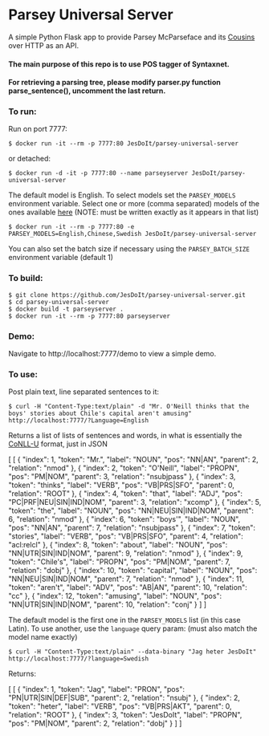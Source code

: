 # Parsey Universal Server

A simple Python Flask app to provide Parsey McParseface and its [Cousins](https://github.com/tensorflow/models/blob/master/research/syntaxnet/g3doc/universal.md) over HTTP as an API.

#### The main purpose of this repo is to use POS tagger of Syntaxnet.
#### For retrieving a parsing tree, please modify parser.py function parse_sentence(), uncomment the last return.

### To run:

Run on port 7777:

    $ docker run -it --rm -p 7777:80 JesDoIt/parsey-universal-server

or detached:

    $ docker run -d -it -p 7777:80 --name parseyserver JesDoIt/parsey-universal-server    

The default model is English. To select models set the `PARSEY_MODELS` environment variable. Select one or more (comma separated) models of the ones available [here](https://github.com/tensorflow/models/blob/master/research/syntaxnet/g3doc/universal.md) (NOTE: must be written exactly as it appears in that list)

    $ docker run -it --rm -p 7777:80 -e PARSEY_MODELS=English,Chinese,Swedish JesDoIt/parsey-universal-server

You can also set the batch size if necessary using the `PARSEY_BATCH_SIZE` environment variable (default 1)

### To build:

    $ git clone https://github.com/JesDoIt/parsey-universal-server.git
    $ cd parsey-universal-server
    $ docker build -t parseyserver .
    $ docker run -it --rm -p 7777:80 parseyserver

### Demo:

Navigate to http://localhost:7777/demo to view a simple demo.

### To use:

Post plain text, line separated sentences to it:

    $ curl -H "Content-Type:text/plain" -d "Mr. O'Neill thinks that the boys' stories about Chile's capital aren't amusing" http://localhost:7777/?Language=English

Returns a list of lists of sentences and words, in what is essentially the [CoNLL-U](http://universaldependencies.org/format.html) format, just in JSON

 [
  [
    {
      "index": 1, 
      "token": "Mr.", 
      "label": "NOUN", 
      "pos": "NN|AN", 
      "parent": 2, 
      "relation": "nmod"
    }, 
    {
      "index": 2, 
      "token": "O'Neill", 
      "label": "PROPN", 
      "pos": "PM|NOM", 
      "parent": 3, 
      "relation": "nsubjpass"
    }, 
    {
      "index": 3, 
      "token": "thinks", 
      "label": "VERB", 
      "pos": "VB|PRS|SFO", 
      "parent": 0, 
      "relation": "ROOT"
    }, 
    {
      "index": 4, 
      "token": "that", 
      "label": "ADJ", 
      "pos": "PC|PRF|NEU|SIN|IND|NOM", 
      "parent": 3, 
      "relation": "xcomp"
    }, 
    {
      "index": 5, 
      "token": "the", 
      "label": "NOUN", 
      "pos": "NN|NEU|SIN|IND|NOM", 
      "parent": 6, 
      "relation": "nmod"
    }, 
    {
      "index": 6, 
      "token": "boys'", 
      "label": "NOUN", 
      "pos": "NN|AN", 
      "parent": 7, 
      "relation": "nsubjpass"
    }, 
    {
      "index": 7, 
      "token": "stories", 
      "label": "VERB", 
      "pos": "VB|PRS|SFO", 
      "parent": 4, 
      "relation": "acl:relcl"
    }, 
    {
      "index": 8, 
      "token": "about", 
      "label": "NOUN", 
      "pos": "NN|UTR|SIN|IND|NOM", 
      "parent": 9, 
      "relation": "nmod"
    }, 
    {
      "index": 9, 
      "token": "Chile's", 
      "label": "PROPN", 
      "pos": "PM|NOM", 
      "parent": 7, 
      "relation": "dobj"
    }, 
    {
      "index": 10, 
      "token": "capital", 
      "label": "NOUN", 
      "pos": "NN|NEU|SIN|IND|NOM", 
      "parent": 7, 
      "relation": "nmod"
    }, 
    {
      "index": 11, 
      "token": "aren't", 
      "label": "ADV", 
      "pos": "AB|AN", 
      "parent": 10, 
      "relation": "cc"
    }, 
    {
      "index": 12, 
      "token": "amusing", 
      "label": "NOUN", 
      "pos": "NN|UTR|SIN|IND|NOM", 
      "parent": 10, 
      "relation": "conj"
    }
  ]
]

The default model is the first one in the `PARSEY_MODELS` list (in this case Latin). To use another, use the `language` query param: (must also match the model name exactly)

    $ curl -H "Content-Type:text/plain" --data-binary "Jag heter JesDoIt" http://localhost:7777/?language=Swedish

Returns:

[
  [
    {
      "index": 1, 
      "token": "Jag", 
      "label": "PRON", 
      "pos": "PN|UTR|SIN|DEF|SUB", 
      "parent": 2, 
      "relation": "nsubj"
    }, 
    {
      "index": 2, 
      "token": "heter", 
      "label": "VERB", 
      "pos": "VB|PRS|AKT", 
      "parent": 0, 
      "relation": "ROOT"
    }, 
    {
      "index": 3, 
      "token": "JesDoIt", 
      "label": "PROPN", 
      "pos": "PM|NOM", 
      "parent": 2, 
      "relation": "dobj"
    }
  ]
]
